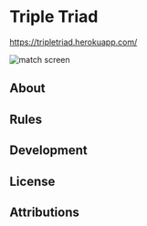 # Triple Triad
https://tripletriad.herokuapp.com/

![match screen](https://www.thedustinstacy.com/static/media/triad.059953b9c512112c1e39.png)

## About

## Rules

## Development

## License

## Attributions


